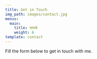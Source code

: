 ```yaml
---
title: Get in Touch
img_path: images/contact.jpg
menus:
  main:
    title: सम्पर्क
    weight: 6
template: contact
---
```


Fill the form below to get in touch with me.
